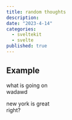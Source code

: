 ```yaml
---
title: random thoughts
description:
date: "2023-4-14"
categories:
  - sveltekit
  - svelte
published: true
---
```




   ## Example

 what is going on  
 wadawd 

 new york is great  
 right?